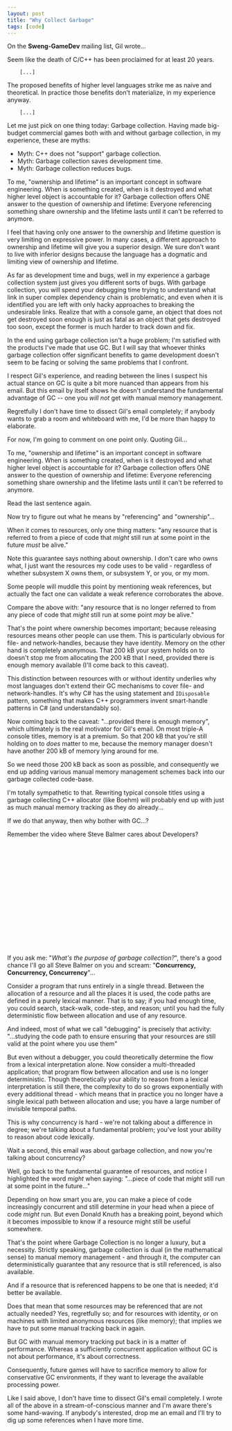 ```yaml
---
layout: post
title: "Why Collect Garbage"
tags: [code]
---
```


On the **Sweng-GameDev** mailing list, Gil wrote...

<div markdown="1" class="quote">
Seem like the death of C/C++ has been proclaimed for at least 20 years.

        [...]

The proposed benefits of higher level languages strike me as naive and theoretical. In practice those benefits don't materialize, in my experience anyway.

        [...]

Let me just pick on one thing today: Garbage collection. Having made big-budget commercial games both with and without garbage collection, in my experience, these are myths:
 
 * Myth: C++ does not "support" garbage collection.
 * Myth: Garbage collection saves development time. 
 * Myth: Garbage collection reduces bugs.
 
To me, "ownership and lifetime" is an important concept in software engineering.  When is something created, when is it destroyed and what higher level object is accountable for it? Garbage collection offers ONE answer to the question of ownership and lifetime: Everyone referencing something share ownership and the lifetime lasts until it can't be referred to anymore.
 
I feel that having only one answer to the ownership and lifetime question is very limiting on expressive power. In many cases, a different approach to ownership and lifetime will give you a superior design. We sure don't want to live with inferior designs because the language has a dogmatic and limiting view of ownership and lifetime.
 
As far as development time and bugs, well in my experience a garbage collection system just gives you different sorts of bugs. With garbage collection, you will spend your debugging time trying to understand what link in super complex dependency chain is problematic, and even when it is identified you are left with only hacky approaches to breaking the undesirable links. Realize that with a console game, an object that does not get destroyed soon enough is just as fatal as an object that gets destroyed too soon, except the former is much harder to track down and fix.
 
In the end using garbage collection isn't a huge problem; I'm satisfied with the products I've made that use GC. But I will say that whoever thinks garbage collection offer significant benefits to game development doesn't seem to be facing or solving the same problems that I confront.
</div>
 
I respect Gil's experience, and reading between the lines I suspect his actual stance on GC is quite a bit more nuanced than appears from his email. But this email by itself shows he doesn't understand the fundamental advantage of GC -- one you *will not* get with manual memory management.
 
Regretfully I don't have time to dissect Gil's email completely; if anybody wants to grab a room and whiteboard with me, I'd be more than happy to elaborate.
 
For now, I'm going to comment on one point only. Quoting Gil...
 
<div markdown="1" class="quote">
To me, "ownership and lifetime" is an important concept in software engineering.  When is something created, when is it destroyed and what higher level object is accountable for it? Garbage collection offers ONE answer to the question of ownership and lifetime: Everyone referencing something share ownership and the lifetime lasts until it can't be referred to anymore.
</div>
 
Read the last sentence again.

Now try to figure out what he means by "referencing" and "ownership"...
 
When it comes to resources, only one thing matters: "any resource that is referred to from a piece of code that *might* still run at some point in the future *must* be alive."
 
Note this guarantee says nothing about ownership. I don't care who owns what, I just want the resources my code uses to be valid - regardless of whether subsystem X owns them,  or subsystem Y, or you, or my mom.
 
Some people will muddle this point by mentioning weak references, but actually the fact one can validate a weak reference corroborates the above.
 
Compare the above with: "any resource that is no longer referred to from any piece of code that *might* still run at some point *may* be alive."
 
That's the point where ownership becomes important; because releasing resources means other people can use them. This is particularly obvious for file- and network-handles, because they have identity. Memory on the other hand is completely anonymous. That 200 kB your system holds on to doesn't stop me from allocating the 200 kB that I need, provided there is enough memory available (I'll come back to this caveat).
 
This distinction between resources with or without identity underlies why most languages don't extend their GC mechanisms to cover file- and network-handles. It's why C# has the using statement and `IDisposable` pattern, something that makes C++ programmers invent smart-handle patterns in C# (and understandably so).
 
Now coming back to the caveat: "...provided there is enough memory", which ultimately is the real motivator for Gil's email. On most triple-A console titles, memory is at a premium. So that 200 kB that you're still holding on to *does* matter to me, because the memory manager doesn't have another 200 kB of memory lying around for me.
 
So we need those 200 kB back as soon as possible, and consequently we end up adding various manual memory management schemes back into our garbage collected code-base.
 
I'm totally sympathetic to that. Rewriting typical console titles using a garbage collecting C++ allocator (like Boehm) will probably end up with just as much manual memory tracking as they do already...
 
If we do that anyway, then why bother with GC...?
 
Remember the video where Steve Balmer cares about Developers?

<center>
<object width="300" height="240"><param name="movie" value="http://www.youtube.com/v/8To-6VIJZRE&hl=en_US&fs=1&"></param><param name="allowFullScreen" value="true"></param><param name="allowscriptaccess" value="always"></param><embed src="http://www.youtube.com/v/8To-6VIJZRE&hl=en_US&fs=1&" type="application/x-shockwave-flash" allowscriptaccess="always" allowfullscreen="true" width="300" height="240"></embed></object>
</center>
 
If you ask me: "*What's the purpose of garbage collection?*", there's a good chance I'll go all Steve Balmer on you and scream: "**Concurrency, Concurrency, Concurrency**"...
 
Consider a program that runs entirely in a single thread. Between the allocation of a resource and all the places it is used, the code paths are defined in a purely lexical manner. That is to say; if you had enough time, you could search, stack-walk, code-step, and reason; until you had the fully deterministic flow between allocation and use of any resource.
 
And indeed, most of what we call "debugging" is precisely that activity: "...studying the code path to ensure ensuring that your resources are still valid at the point where you use them"
 
But even without a debugger, you could theoretically determine the flow from a lexical interpretation alone. Now consider a multi-threaded application; that program flow between allocation and use is no longer deterministic. Though theoretically your ability to reason from a lexical interpretation is still there, the complexity to do so grows exponentially with every additional thread - which means that in practice you no longer have a single lexical path between allocation and use; you have a large number of invisible temporal paths.

This is why concurrency is hard - we're not talking about a difference in degree; we're talking about a fundamental problem; you've lost your ability to reason about code lexically.
 
Wait a second, this email was about garbage collection, and now you're talking about concurrency?
 
Well, go back to the fundamental guarantee of resources, and notice I highlighted the word *might* when saying: "...piece of code that *might* still run at some point in the future..."
 
Depending on how smart you are, you can make a piece of code increasingly concurrent and still determine in your head when a piece of code *might* run. But even Donald Knuth has a breaking point, beyond which it becomes impossible to know if a resource might still be useful somewhere.
 
That's the point where Garbage Collection is no longer a luxury, but a necessity. Strictly speaking, garbage collection is dual (in the mathematical sense) to manual memory management - and through it, the computer can deterministically guarantee that any resource that is still referenced, is also available.
 
And if a resource that is referenced happens to be one that is needed; it'd better be available.
 
Does that mean that some resources may be referenced that are not actually needed? Yes, regretfully so; and for resources with identity, or on machines with limited anonymous resources (like memory); that implies we have to put some manual tracking back in again.
 
But GC with manual memory tracking put back in is a matter of performance. Whereas a sufficiently concurrent application without GC is not about performance, it's about correctness.
 
Consequently, future games will have to sacrifice memory to allow for conservative GC environments, if they want to leverage the available processing power.
 
Like I said above, I don't have time to dissect Gil's email completely. I wrote all of the above in a stream-of-conscious manner and I'm aware there's some hand-waving. If anybody's interested, drop me an email and I'll try to dig up some references when I have more time.